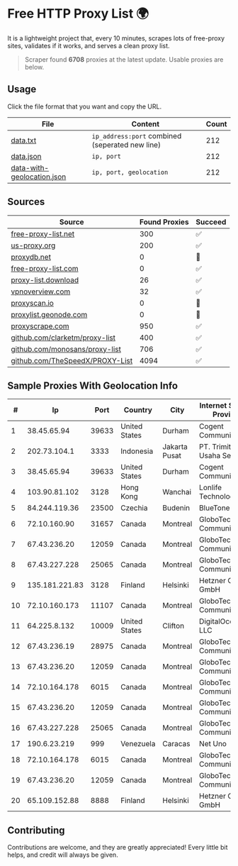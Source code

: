 
# Free HTTP Proxy List 🌍

It is a lightweight project that, every 10 minutes, scrapes lots of free-proxy sites, validates if it works, and serves a clean proxy list.


> Scraper found **6708** proxies at the latest update. Usable proxies are below.

## Usage

Click the file format that you want and copy the URL.


|File|Content|Count|
|----|-------|-----|
|[data.txt](https://raw.githubusercontent.com/themiralay/Proxy-List-World/master/data.txt)|`ip_address:port` combined (seperated new line)|212|
|[data.json](https://raw.githubusercontent.com/themiralay/Proxy-List-World/master/data.json)|`ip, port`|212|
|[data-with-geolocation.json](https://raw.githubusercontent.com/themiralay/Proxy-List-World/master/data-with-geolocation.json)|`ip, port, geolocation`|212|

## Sources

|Source|Found Proxies|Succeed|
|------|-------------|-------|
|[free-proxy-list.net](https://free-proxy-list.net)|300|✅|
|[us-proxy.org](https://www.us-proxy.org)|200|✅|
|[proxydb.net](http://proxydb.net)|0|🚫|
|[free-proxy-list.com](https://free-proxy-list.com/?page=&port=&type%5B%5D=http&type%5B%5D=https&up_time=0&search=Search)|0|✅|
|[proxy-list.download](https://www.proxy-list.download/HTTP)|26|✅|
|[vpnoverview.com](https://vpnoverview.com/privacy/anonymous-browsing/free-proxy-servers)|32|✅|
|[proxyscan.io](https://www.proxyscan.io)|0|🚫|
|[proxylist.geonode.com](https://proxylist.geonode.com/api/proxy-list?limit=300&page=1&sort_by=lastChecked&sort_type=desc&protocols=http,https)|0|🚫|
|[proxyscrape.com](https://api.proxyscrape.com/v2/?request=displayproxies&protocol=http&timeout=10000&country=all&ssl=all&anonymity=all)|950|✅|
|[github.com/clarketm/proxy-list](https://raw.githubusercontent.com/clarketm/proxy-list/master/proxy-list-raw.txt)|400|✅|
|[github.com/monosans/proxy-list](https://raw.githubusercontent.com/monosans/proxy-list/main/proxies/http.txt)|706|✅|
|[github.com/TheSpeedX/PROXY-List](https://raw.githubusercontent.com/TheSpeedX/PROXY-List/master/http.txt)|4094|✅|


## Sample Proxies With Geolocation Info

|#|Ip|Port|Country|City|Internet Service Provider|
|-|--|----|-------|----|-------------------------|
|1|38.45.65.94|39633|United States|Durham|Cogent Communications|
|2|202.73.104.1|3333|Indonesia|Jakarta Pusat|PT. Trimitra Usaha Sejahtera|
|3|38.45.65.94|39633|United States|Durham|Cogent Communications|
|4|103.90.81.102|3128|Hong Kong|Wanchai|Lonlife Technology Co.|
|5|84.244.119.36|23500|Czechia|Budenin|BlueTone-CRa|
|6|72.10.160.90|31657|Canada|Montreal|GloboTech Communications|
|7|67.43.236.20|12059|Canada|Montreal|GloboTech Communications|
|8|67.43.227.228|25065|Canada|Montreal|GloboTech Communications|
|9|135.181.221.83|3128|Finland|Helsinki|Hetzner Online GmbH|
|10|72.10.160.173|11107|Canada|Montreal|GloboTech Communications|
|11|64.225.8.132|10009|United States|Clifton|DigitalOcean, LLC|
|12|67.43.236.19|28975|Canada|Montreal|GloboTech Communications|
|13|67.43.236.20|12059|Canada|Montreal|GloboTech Communications|
|14|72.10.164.178|6015|Canada|Montreal|GloboTech Communications|
|15|67.43.236.20|12059|Canada|Montreal|GloboTech Communications|
|16|67.43.227.228|25065|Canada|Montreal|GloboTech Communications|
|17|190.6.23.219|999|Venezuela|Caracas|Net Uno|
|18|72.10.164.178|6015|Canada|Montreal|GloboTech Communications|
|19|67.43.236.20|12059|Canada|Montreal|GloboTech Communications|
|20|65.109.152.88|8888|Finland|Helsinki|Hetzner Online GmbH|



## Contributing

Contributions are welcome, and they are greatly appreciated! Every
little bit helps, and credit will always be given.


